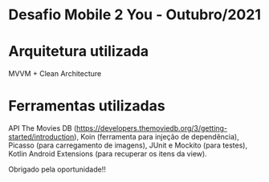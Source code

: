 # Desafio Mobile 2 You - Outubro/2021

# Arquitetura utilizada 

MVVM + Clean Architecture

# Ferramentas utilizadas

API The Movies DB (https://developers.themoviedb.org/3/getting-started/introduction),
Koin (ferramenta para injeção de dependência),
Picasso (para carregamento de imagens),
JUnit e Mockito (para testes),
Kotlin Android Extensions (para recuperar os itens da view).

Obrigado pela oportunidade!!
